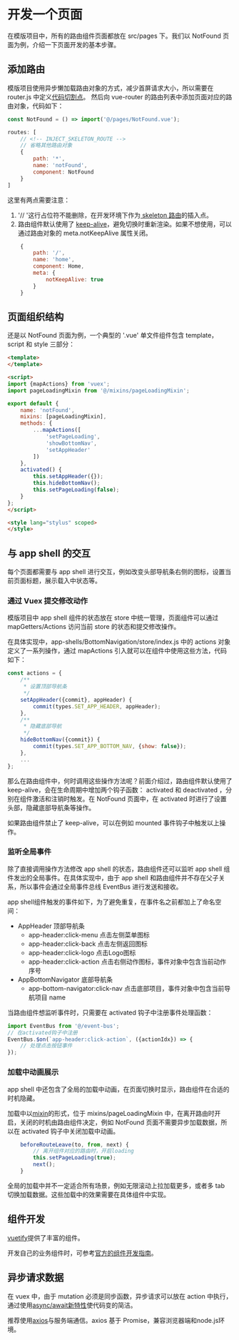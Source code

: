 # 开发一个页面

在模版项目中，所有的路由组件页面都放在 src/pages 下。我们以 NotFound 页面为例，介绍一下页面开发的基本步骤。

## 添加路由

模版项目使用异步懒加载路由对象的方式，减少首屏请求大小，所以需要在 router.js 中定义[代码切割点](https://ssr.vuejs.org/en/routing.html)。
然后向 vue-router 的路由列表中添加页面对应的路由对象，代码如下：

```js
const NotFound = () => import('@/pages/NotFound.vue');

routes: [
    // <!-- INJECT_SKELETON_ROUTE -->
    // 省略其他路由对象
    {
        path: '*',
        name: 'notFound',
        component: NotFound
    }
]
```

这里有两点需要注意：
1. '// <!-- INJECT_SKELETON_ROUTE -->'这行占位符不能删除，在开发环境下作为[ skeleton 路由](/guide/vue/doc/vue/01-foundation/14-skeleton)的插入点。
2. 路由组件默认使用了 [keep-alive](https://vuejs.org/v2/guide/components.html#keep-alive)，避免切换时重新渲染。如果不想使用，可以通过路由对象的 meta.notKeepAlive 属性关闭。
```js
    {
        path: '/',
        name: 'home',
        component: Home,
        meta: {
            notKeepAlive: true
        }
    }
```

## 页面组织结构

还是以 NotFound 页面为例，一个典型的 '.vue' 单文件组件包含 template，script 和 style 三部分：

```html
<template>
</template>

<script>
import {mapActions} from 'vuex';
import pageLoadingMixin from '@/mixins/pageLoadingMixin';

export default {
    name: 'notFound',
    mixins: [pageLoadingMixin],
    methods: {
        ...mapActions([
            'setPageLoading',
            'showBottomNav',
            'setAppHeader'
        ])
    },
    activated() {
        this.setAppHeader({});
        this.hideBottomNav();
        this.setPageLoading(false);
    }
};
</script>

<style lang="stylus" scoped>
</style>
```

## 与 app shell 的交互

每个页面都需要与 app shell 进行交互，例如改变头部导航条右侧的图标，设置当前页面标题，展示载入中状态等。

### 通过 Vuex 提交修改动作

模版项目中 app shell 组件的状态放在 store 中统一管理，页面组件可以通过 mapGetters/Actions 访问当前 store 的状态和提交修改操作。

在具体实现中，app-shells/BottomNavigation/store/index.js 中的 actions 对象定义了一系列操作，通过 mapActions 引入就可以在组件中使用这些方法，代码如下：

```js
const actions = {
    /**
     * 设置顶部导航条
     */
    setAppHeader({commit}, appHeader) {
        commit(types.SET_APP_HEADER, appHeader);
    },
    /**
     * 隐藏底部导航
     */
    hideBottomNav({commit}) {
        commit(types.SET_APP_BOTTOM_NAV, {show: false});
    },
    ...
};
```

那么在路由组件中，何时调用这些操作方法呢？前面介绍过，路由组件默认使用了 keep-alive，会在生命周期中增加两个钩子函数： activated 和 deactivated ，分别在组件激活和注销时触发。在 NotFound 页面中，在 activated 时进行了设置头部，隐藏底部导航条等操作。

如果路由组件禁止了 keep-alive，可以在例如 mounted 事件钩子中触发以上操作。

### 监听全局事件

除了直接调用操作方法修改 app shell 的状态，路由组件还可以监听 app shell 组件发出的全局事件。在具体实现中，由于 app shell 和路由组件并不存在父子关系，所以事件会通过全局事件总线 EventBus 进行发送和接收。

app shell组件触发的事件如下，为了避免重复，在事件名之前都加上了命名空间：
* AppHeader 顶部导航条
    * app-header:click-menu 点击左侧菜单图标
    * app-header:click-back 点击左侧返回图标
    * app-header:click-logo 点击Logo图标
    * app-header:click-action 点击右侧动作图标，事件对象中包含当前动作序号
* AppBottomNavigator 底部导航条
    * app-bottom-navigator:click-nav 点击底部项目，事件对象中包含当前导航项目 name

当路由组件想监听事件时，只需要在 activated 钩子中注册事件处理函数：

```js
import EventBus from '@/event-bus';
// 在activated钩子中注册
EventBus.$on(`app-header:click-action`, ({actionIdx}) => {
    // 处理点击按钮事件
});
```

### 加载中动画展示

app shell 中还包含了全局的加载中动画，在页面切换时显示，路由组件在合适的时机隐藏。

加载中以[mixin](https://vuejs.org/v2/guide/mixins.html)的形式，位于 mixins/pageLoadingMixin 中，在离开路由时开启，关闭的时机由路由组件决定，例如 NotFound 页面不需要异步加载数据，所以在 activated 钩子中关闭加载中动画。

```js
    beforeRouteLeave(to, from, next) {
        // 离开组件对应的路由时，开启loading
        this.setPageLoading(true);
        next();
    }
```

全局的加载中并不一定适合所有场景，例如无限滚动上拉加载更多，或者多 tab 切换加载数据。这些加载中的效果需要在具体组件中实现。

## 组件开发

[vuetify](https://vuetifyjs.com)提供了丰富的组件。

开发自己的业务组件时，可参考[官方的组件开发指南](https://vuejs.org/v2/guide/components.html)。

## 异步请求数据

在 vuex 中，由于 mutation 必须是同步函数，异步请求可以放在 action 中执行，通过使用[async/await新特性](https://vuex.vuejs.org/zh-cn/actions.html)使代码变的简洁。

推荐使用[axios](https://github.com/mzabriskie/axios)与服务端通信。axios 基于 Promise，兼容浏览器端和node.js环境。




